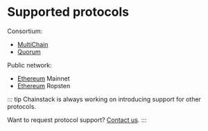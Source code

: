 # Supported protocols

Consortium:

* [MultiChain](/blockchains/multichain)
* [Quorum](/blockchains/quorum)

Public network:

* [Ethereum](/blockchains/ethereum) Mainnet
* [Ethereum](/blockchains/ethereum) Ropsten

::: tip
Chainstack is always working on introducing support for other protocols.

Want to request protocol support? [Contact us](https://chainstack.com/contact/).
:::
